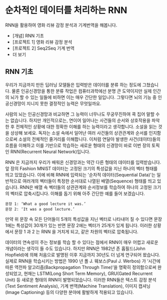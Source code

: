 # 순차적인 데이터를 처리하는 RNN

RNN을 활용하여 영화 리뷰 감정 분석과 기계번역을 해봅니다.

  * [개념] RNN 기초
  * [프로젝트 1] 영화 리뷰 감정 분석
  * [프로젝트 2] Seq2Seq 기계 번역
  * 더 보기

## RNN 기초

우리가 지금까지 만든 딥러닝 모델들은 입력받은 데이터를 분류 하는 정도에 그쳤습니다.
물론 인공신경망을 통한 분류 작업은 컴퓨터과학에선 분명 큰 도약이지만
실제 인간의 뇌가 할 수 있는 일들에 비하면 이는 매우 간단한 일입니다.
그렇다면 뇌의 기능 중 인공신경망이 지니지 못한 결정적인 능력은 무엇일까요.

사람의 뇌는 인공신경망과 비교하면 그 능력이
너무나도 무궁무진하여 콕 집어 말할 수는 없습니다.
하지만 개인적으로는, 연이어 일어나는 사건들의 순서와 상호작용을 파악한 후 전체적인 상황에 대한
정확한 이해를 하는 능력이라고 생각합니다.
소설을 읽는 것을 상상해 보세요.
독자는 소설 속에서 일어난 여러 사건들의 상관관계와 순서를 인지함으로써 소설의 전체적인 줄거리를 이해합니다.
이처럼 연달아 발생한 사건(데이터)들의 흐름을 이해하고 이를 기반으로
학습하는 새로운 형태의 신경망이 바로 이번 장의 토픽인 RNN(Recurrent Neural Network)입니다.

RNN 은 지금까지 우리가 배워온 신경망과는 약간 다른 형태의 데이터를 입력받습니다.
앞 장의 Fashion MNIST 데이터는
고정된 크기의 특성값을 지닌 하나의 벡터 형태를 띄고 있었습니다.
이에 비해 RNN에 입력되는 '순차적 데이터(Sequential Data)'는 일반적으로
여러개의 벡터들이 특정한 순서대로 나열된 배열(Sequence) 형태를 띄고 있습니다.
RNN은 배열 속 벡터들의 상관관계와 순서정보를 학습하여
하나의 고정된 크기의 벡터로 압축시킵니다.
이해를 돕기 위해 아주 간단한 예를 들어 보겠습니다.

```
문장 1: ‘What a good lecture it was.’
문장 2: ‘It was a good lecture.’
```

만약 위 문장 속 모든 단어들이 5개의 특성값을 지닌 벡터로 나타내어 질 수 있다면 
문장 1에는 특성값이 30개가 있는 반면 문장 2에는 벡터가 25개가 있게 됩니다.
이러한 상황에서 문장 1 과 2 는 RNN 을 거치게 되고, 같은 차원의 벡터로 압축됩니다.

데이터의 연속성이 주는 정보를 학습 할 수 있다는 점에서 RNN이 매우
어렵고 새로운 개념이라는 생각이 들 수도 있습니다.
하지만 RNN은 1982년 존 홉필드(John Hopfield)에 의해 
처음으로 발명된 이후 지금까지 30년도 더 넘게 연구되어 왔습니다.
실제로 RNN을 학습시키는 방법은 1990 년 폴 J. 웨보스(Paul J. Werbos)
가 ‘시간에 따른 역전파 알고리즘(Backpropagation Through Time)’을 명확히 정의함으로써 완성되었고,
현재는 LSTM(Long Short Term Memory), GRU(Gated Recurrent Unit) 등
새로운 형태의 RNN이 발명되었습니다.
이러한 RNN들은 텍스트 감정 분석(Text Sentiment Analysis),
기계 번역(Machine Translation), 이미지 캡셔닝(Image Captioning)
등의 다양한 분야에 활발하게 적용되고 있습니다.
